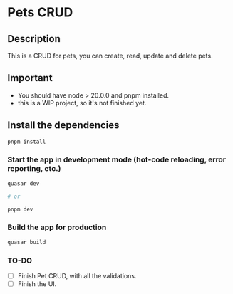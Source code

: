# Pets CRUD

## Description
This is a CRUD for pets, you can create, read, update and delete pets.

## Important
- You should have node > 20.0.0 and pnpm installed.
- this is a WIP project, so it's not finished yet.

## Install the dependencies
```bash
pnpm install
```

### Start the app in development mode (hot-code reloading, error reporting, etc.)
```bash
quasar dev

# or

pnpm dev
```


### Build the app for production
```bash
quasar build
```

### TO-DO
- [ ] Finish Pet CRUD, with all the validations.
- [ ] Finish the UI.
